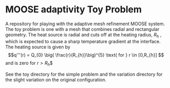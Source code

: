 # MOOSE adaptivity Toy Problem
A repository for playing with the adaptive mesh refinement MOOSE system. The toy problem is one with a mesh that combines radial and rectangular geometry. The heat source is radial and cuts off at the heating radius, $R_{h}$ , which is expected to cause a sharp temperature gradient at the interface. The heating source is given by
$$q'''(r) =  Q_{0} \big( \frac{r}{R_{h}}\big)^{5} \text{ for } r \in [0,R_{h}] $$ and is zero for $r>R_{h}$$

See the toy directory for the simple problem and the variation directory for the slight variation on the original configuration.